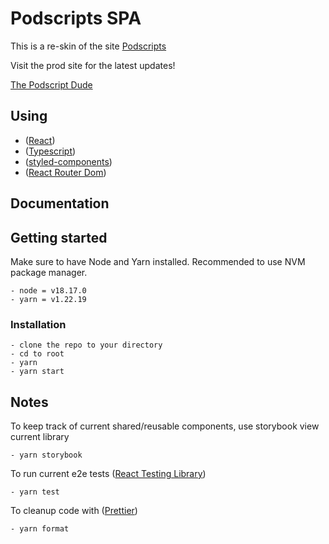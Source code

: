 # Podscripts SPA

This is a re-skin of the site [Podscripts](https://podscripts.co/)

Visit the prod site for the latest updates!

[The Podscript Dude](https://thepodscriptdude.com/)

## Using

- ([React](https://react.dev/))
- ([Typescript](https://www.typescriptlang.org/))
- ([styled-components](https://styled-components.com/))
- ([React Router Dom](https://reactrouter.com/en/main))

## Documentation

## Getting started

Make sure to have Node and Yarn installed. Recommended to use NVM package manager.

```
- node = v18.17.0
- yarn = v1.22.19
```

### Installation

```
- clone the repo to your directory
- cd to root
- yarn
- yarn start
```

## Notes

To keep track of current shared/reusable components, use storybook view current library

```
- yarn storybook
```

To run current e2e tests ([React Testing Library](https://testing-library.com/docs/react-testing-library/intro/))

```
- yarn test
```

To cleanup code with ([Prettier](https://prettier.io/))

```
- yarn format
```
